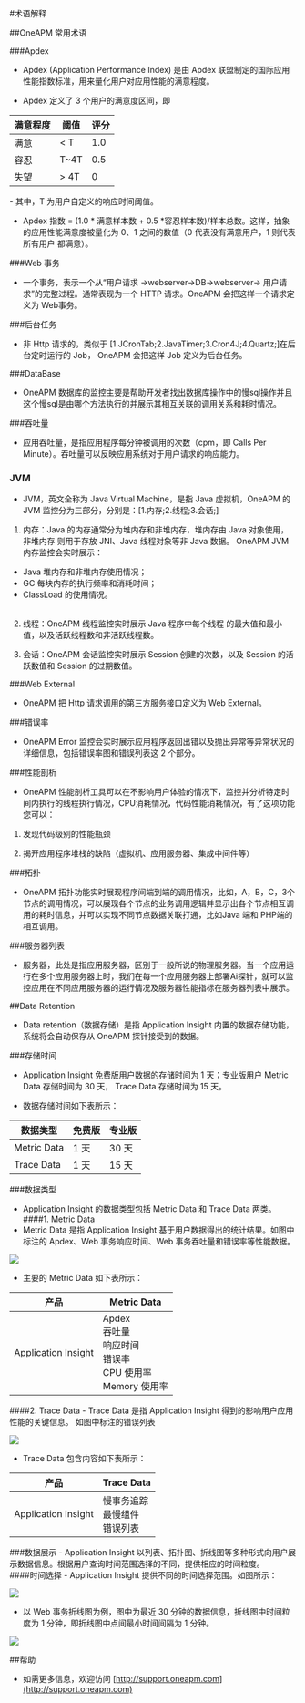 #术语解释
<br>

##OneAPM 常用术语

###Apdex

 - Apdex (Application Performance Index) 是由 Apdex 联盟制定的国际应用性能指数标准，用来量化用户对应用性能的满意程度。

 - Apdex 定义了 3 个用户的满意度区间，即
<table>
	<thead>
		<tr>
			<th>满意程度</th>
			<th>阈值</th>
			<th>评分</th>
		</tr>
	</thead>
	<tbody>
		<tr>
			<td> 满意 </td>
			<td> < T </td>
			<td> 1.0 </td>
		</tr>
		<tr>
			<td>容忍</td>
			<td>T~4T</td>
			<td> 0.5</td>
		</tr>
		<tr>
			<td>失望</td>
			<td> > 4T</td>
			<td> 0 </td>
		</tr>
	</tbody>
</table>
- 其中，T 为用户自定义的响应时间阈值。	<br>

- Apdex 指数 = (1.0 * 满意样本数 + 0.5 *容忍样本数)/样本总数。这样，抽象的应用性能满意度被量化为 0、1 之间的数值（0 代表没有满意用户，1 则代表所有用户 都满意）。
 
###Web 事务

- 一个事务，表示一个从“用户请求 ->webserver->DB->webserver-> 用户请求”的完整过程。通常表现为一个 HTTP 请求。OneAPM 会把这样一个请求定义为 Web事务。

###后台任务

- 非 Http 请求的，类似于 [1.JCronTab;2.JavaTimer;3.Cron4J;4.Quartz;]在后台定时运行的 Job， OneAPM 会把这样 Job 定义为后台任务。

###DataBase
- OneAPM 数据库的监控主要是帮助开发者找出数据库操作中的慢sql操作并且这个慢sql是由哪个方法执行的并展示其相互关联的调用关系和耗时情况。

###吞吐量

- 应用吞吐量，是指应用程序每分钟被调用的次数（cpm，即 Calls Per Minute）。吞吐量可以反映应用系统对于用户请求的响应能力。

### JVM
- JVM，英文全称为 Java Virtual Machine，是指 Java 虚拟机，OneAPM 的 JVM 监控分为三部分，分别是：[1.内存;2.线程;3.会话;]
 <!--pobiao-->   
1. 内存：Java 的内存通常分为堆内存和非堆内存，堆内存由 Java 对象使用，非堆内存 则用于存放 JNI、Java 线程对象等非 Java 数据。
OneAPM JVM 内存监控会实时展示：

  * Java 堆内存和非堆内存使用情况；
  * GC 每块内存的执行频率和消耗时间；
  * ClassLoad 的使用情况。
	<br>
	<br>
2. 线程：OneAPM 线程监控实时展示 Java 程序中每个线程 的最大值和最小值，以及活跃线程数和非活跃线程数。

3. 会话：OneAPM 会话监控实时展示 Session 创建的次数，以及 Session 的活跃数值和 Session 的过期数值。

###Web External

- OneAPM 把 Http 请求调用的第三方服务接口定义为 Web External。

###错误率

- OneAPM Error 监控会实时展示应用程序返回出错以及抛出异常等异常状况的详细信息，包括错误率图和错误列表这 2 个部分。

###性能剖析

- OneAPM 性能剖析工具可以在不影响用户体验的情况下，监控并分析特定时间内执行的线程执行情况，CPU消耗情况，代码性能消耗情况，有了这项功能您可以：
<!---->
1. 发现代码级别的性能瓶颈

2. 揭开应用程序堆栈的缺陷（虚拟机、应用服务器、集成中间件等）

###拓扑

- OneAPM 拓扑功能实时展现程序间端到端的调用情况，比如，A，B，C，3个节点的调用情况，可以展现各个节点的业务调用逻辑并显示出各个节点相互调用的耗时信息，并可以实现不同节点数据关联打通，比如Java 端和 PHP端的相互调用。

###服务器列表
-  服务器，此处是指应用服务器，区别于一般所说的物理服务器。当一个应用运行在多个应用服务器上时，我们在每一个应用服务器上部署Ai探针，就可以监控应用在不同应用服务器的运行情况及服务器性能指标在服务器列表中展示。


##Data Retention	

- Data retention（数据存储）是指 Application Insight 内置的数据存储功能，系统将会自动保存从 OneAPM 探针接受到的数据。

###存储时间

- Application Insight 免费版用户数据的存储时间为 1 天；专业版用户 Metric Data 存储时间为 30 天， Trace Data 存储时间为 15 天。

- 数据存储时间如下表所示： 

<table>
	<thead>
  		<tr>
    		<th>数据类型</th>
			<th>免费版</th>
    		<th>专业版</th>
 		</tr> 
 	</thead>
	<tbody>
		<tr>
			<td>Metric Data</td>
			<td>1 天</td>
            <td>30 天</td>
        </tr>
		<tr>
			<td>Trace Data</td>
			<td>1 天</td>
            <td>15 天</td>
		</tr>
	</tbody>
</table>



###数据类型
- Application Insight 的数据类型包括 Metric Data 和 Trace Data 两类。
####1. Metric Data
- Metric Data 是指 Application Insight 基于用户数据得出的统计结果。如图中标注的 Apdex、Web 事务响应时间、Web 事务吞吐量和错误率等性能数据。

![](http://i.imgur.com/AeDSQC6.png)

- 主要的 Metric Data 如下表所示：

<table>
	<thead>
		<tr>
			<th>产品</th>
			<th>Metric Data</th>
	   	</tr>
	</thead>
	<tbody>
		<tr>
			<td>Application Insight</td>
			<td>
				Apdex<br>
   				吞吐量<br>
 				响应时间<br>
 			 	错误率<br>
 			 	CPU 使用率<br>
 			 	Memory 使用率<br>
			</td> 
		</tr>
	</tbody>
</table>
####2. Trace Data
- Trace Data 是指 Application Insight 得到的影响用户应用性能的关键信息。
如图中标注的错误列表

![](http://i.imgur.com/RKnE8BN.png)

- Trace Data 包含内容如下表所示： 

<table>
	<thead>
		<tr>
			<th>产品</th>
			<th>Trace Data</th>
	   	</tr>
	</thead>
	<tbody>
		<tr>
			<td>Application Insight</td>
			<td>
				慢事务追踪<br>
   			    最慢组件<br>
 				错误列表<br>
			</td> 
		</tr>
	</tbody>
</table>
###数据展示
- Application Insight 以列表、拓扑图、折线图等多种形式向用户展示数据信息。根据用户查询时间范围选择的不同，提供相应的时间粒度。<br>
####时间选择
- Application Insight 提供不同的时间选择范围。如图所示：

![](http://i.imgur.com/0ycCri7.png)

- 以 Web 事务折线图为例，图中为最近 30 分钟的数据信息，折线图中时间粒度为 1 分钟，即折线图中点间最小时间间隔为 1 分钟。<br>
 
![](http://i.imgur.com/LsVxhmq.png)

##帮助

- 如需更多信息，欢迎访问 [http://support.oneapm.com](http://support.oneapm.com)
